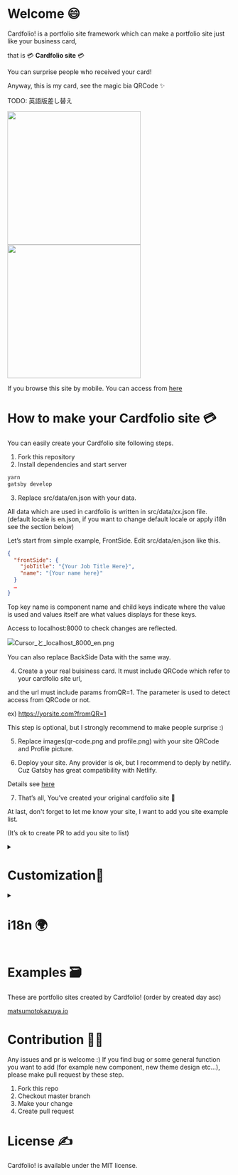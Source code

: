 # Welcome 😄
Cardfolio! is a portfolio site framework which can make a portfolio site just like your business card,

that is :credit_card: **Cardfolio site** :credit_card:

You can surprise people who received your card!

Anyway, this is my card,  see the magic bia QRCode :sparkles:

TODO: 英語版差し替え

<img src="https://qiita-image-store.s3.ap-northeast-1.amazonaws.com/0/71154/1e7fa747-87c1-b90c-759e-ea948f1deb55.png" width="300"><img src="https://qiita-image-store.s3.ap-northeast-1.amazonaws.com/0/71154/1717c1bc-99a9-232f-06bc-4de7edd86f2a.png" width="300">

If you browse this site by mobile.
You can access from [here](https://matsumotokazuya.io/en?fromQR=1)

# How to make your Cardfolio site 💳
You can easily create your Cardfolio site following steps.

1. Fork this repository
2. Install dependencies and start server

```bash
yarn
gatsby develop
```

3. Replace src/data/en.json with your data. 


All data which are used in cardfolio is written in src/data/xx.json file. 
(default locale is en.json, if you want to change default locale or apply i18n see the section below)

Let’s start from simple example, FrontSide.
Edit src/data/en.json like this.

```json
{
  "frontSide": {
    "jobTitle": "{Your Job Title Here}",
    "name": "{Your name here}"
  }
  …
}
```

Top key name is component name and child keys indicate where the value is used and values itself are what values displays for these keys.

Access to localhost:8000 to check changes are reflected.

![Cursor_と_localhost_8000_en.png](https://qiita-image-store.s3.ap-northeast-1.amazonaws.com/0/71154/737451ff-9172-72a1-68fa-36b212206a8b.png)

You can also replace BackSide Data with the same way.

4. Create a your real buisiness card. It must include QRCode which refer to your cardfolio site url, 

and the url must include params fromQR=1. The parameter is used to detect access from QRCode or not.


ex) https://yorsite.com?fromQR=1

This step is optional, but I strongly recommend to make people surprise :)

5. Replace images(qr-code.png and profile.png) with your site QRCode and Profile picture.

6. Deploy your site. Any provider is ok, but I recommend to deply by netlify. Cuz Gatsby has great compatibility  with Netlify.

Details see [here](https://www.gatsbyjs.org/docs/deploying-to-netlify/)

7. That’s all, You’ve created your original cardfolio site 🎉


At last, don't forget to let me know your site, I want to add you site example list. 

(It’s ok to create PR to add you site to list)


<details>
<summary><h1>Customization🔧</h1></summary>

Cardfolio! is created based on gatsby.js.

If you are a developer have used React before, you can easily customize your cardfolio site.

Cardfolio! have very simple components directories below.

```
├── components
│   ├── backSide.tsx. // backside of card
│   ├── frontSide.tsx // frontside of card
│   ├── header.tsx
│   ├── menuItems. // menu items on backside
│   │   ├── career.tsx
│   │   ├── contact.tsx
│   │   ├── index.tsx
│   │   ├── menuItems.stories.tsx
│   │   ├── selfIntroduction.tsx
│   │   ├── skillset.tsx
│   │   └── works.tsx
│   └── qrCodeBackSide.tsx // qr code back side for fade out
```

## Want to customize visually :art:

Just  edit component you want to change.

Cardfolio! uses [emotion styled component](https://emotion.sh/docs/styled) for styling.


## Create custom menu item 🖌

Let's create a menu item to show some gif as a example.

1. At first, define a component under menuItem directory.

```javascript
import React from 'react'
import styled from '@emotion/styled'
import { graphql } from 'gatsby'

interface Props {
  data: {
    url: string,
    alt: string
  }
}

const Gif = (props: Props) => {
  const { url, alt } = props.data
  return (
    <Container>
      <img src={url} alt={alt} />
    </Container>
  )
}

export const dataQuery = graphql`
  fragment GifData on IndexJson {
    gif {
      menuItemTitle
      url
      alt
    }
  }
`

const Container = styled.div`
  padding: 24px;
`
export default Gif
```

The most important things is defining fragment query for this component.

```javascript
export const dataQuery = graphql`
  fragment GifData on IndexJson {
    gif {
      menuItemTitle // ⭐️ this key required
      url
      alt
    }
  }
`
```

Every menu item components must receive these props as data props.

2. To do that, add fragment to root index.tsx

```javascript
export const query = graphql`
  query Index($locale: String) {
    file(name: { eq: $locale }, relativeDirectory: { eq: "index" }) {
      childIndexJson {
        ...SiteMetaData
        ...FrontSideData
        ...SelfIntroductionData
        ...WorksData
        ...ContactData
        ...CareerData
        ...SkillSetData
        ...GifData // ← ✅ add this line
      }
    }
  }
`
```

and add data to en.json file

```json
{
  ...
  "gif": {
    "menuItemTitle": "Gif",
    "url": "https://media3.giphy.com/media/14miSV6VMiO7te/200.webp?cid=790b7611929de751e751f8d71de77feb138954710d6ba8b1&rid=200.webp",
    "alt": "alt"
  }
}
```

3. At last, add gif to menuitem

```javascript
import selfIntroductionComponent from './selfIntroduction'
import worksComponent from './works'
import contactComponent from './contact'
import careerComponent from './career'
import skillSetComponent from './skillset'
import Gif from './gif' // ← ✅ add this line

export enum MenuItemKey {
  SelfIntroduction = 'selfIntroduction',
  Works = 'works',
  Contact = 'contact',
  Career = 'career',
  SkillSet = 'skillSet',
  Gif = 'gif' // ← add this line
}

export default {
  [MenuItemKey.SelfIntroduction]: selfIntroductionComponent,
  [MenuItemKey.Works]: worksComponent,
  [MenuItemKey.Contact]: contactComponent,
  [MenuItemKey.Career]: careerComponent,
  [MenuItemKey.SkillSet]: skillSetComponent,
  [MenuItemKey.Gif]: Gif, // ← ✅ add this line
}
```

Then restart server, you will find Gif menu & see pretty wombat gif

![localhost_8000.png](https://qiita-image-store.s3.ap-northeast-1.amazonaws.com/0/71154/d590286d-ef60-d954-dc11-fad69b858666.png)

Complete detail see this [commit](https://github.com/kazuooooo/Cardfolio/commit/cd797cc1d4789509f73ba6f91bea990c31e397ae)

</details>

<details>
<summary><h1>i18n 🌍</h1></summary>

### Add locale :earth_americas:

Just add locale object to src/data/locales.js

```javscript:src/data/locales.js
module.exports = {
  // ADD ja
  ja: {
    path: 'ja',
    locale: 'Japanese',
  },
  en: {
    default: true,
    path: 'en',
    locale: 'English',
  },
}
```

then, make ja.json and add data for japanese

```json
{
  "frontSide": {
    "jobTitle": "エンジニア",
    "name": "ウォンバット太郎"
  },
  ...
```

Restart gatsby server to rebuild page,


then check japanese pages are created

localhost:8000    (English default)

localhost:8000/ja (Japanse)

## Change default locale :earth_asia:

Just change default key to target language

```javascript:src/data/locales.js
module.exports = {
  ja: {
    default: true, // Set default ja
    path: 'ja',
    locale: 'Japanese',
  },
  en: {
    path: 'en',
    locale: 'English',
  },
}
```

Then check default locale is changed

localhost:8000    (Japanese default)

localhost:8000/en    (English)
</details>

# Examples 🗃
These are portfolio sites created by Cardfolio! (order by created day asc)

[matsumotokazuya.io](https://matsumotokazuya.io/en?fromQR=1)

# Contribution :man_technologist:
Any issues and pr is welcome :)
If you find bug or some general function you want to add (for example new component, new theme design etc…), 
please make pull request by these step.

1. Fork this repo
2. Checkout master branch
3. Make your change
4. Create pull request

# License :writing_hand:
Cardfolio! is available under the MIT license.
